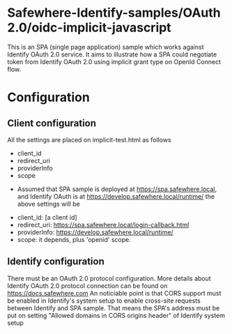 # Safewhere-Identify-samples/OAuth 2.0/oidc-implicit-javascript
This is an SPA (single page application) sample which works against Identify OAuth 2.0 service. 
It aims to illustrate how a SPA could negotiate token from Identify OAuth 2.0 using implicit grant type on OpenId Connect flow.

# Configuration
## Client configuration
All the settings are placed on implicit-test.html as follows
- client_id
- redirect_uri
- providerInfo
- scope

* Assumed that SPA sample is deployed at https://spa.safewhere.local, and Identify OAuth is at https://develop.safewhere.local/runtime/ the above settings will be
- client_id: [a client id]
- redirect_uri: https://spa.safewhere.local/login-callback.html
- providerInfo: https://develop.safewhere.local/runtime/
- scope: it depends, plus 'openid' scope.

## Identify configuration
There must be an OAuth 2.0 protocol configuration. More details about Identify OAuth 2.0 protocol connection can be found on https://docs.safewhere.com
An noticiable point is that CORS support must be enabled in Identify's system setup to enable cross-site requests between Identify and SPA sample.
That means the SPA's address must be put on setting "Allowed domains in CORS origins header" of Identify system setup

